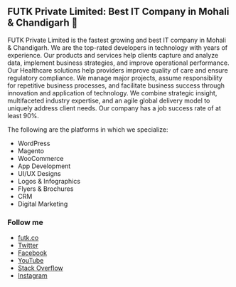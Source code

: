 <h2 dir="auto">FUTK Private Limited: Best IT Company in Mohali & Chandigarh&nbsp;👋</h2>
<p dir="auto">FUTK Private Limited is the fastest growing and best IT company in Mohali & Chandigarh. We are the top-rated developers in technology with years of experience. Our products and services help clients capture and analyze data, implement business strategies, and improve operational performance. Our Healthcare solutions help providers improve quality of care and ensure regulatory compliance. We manage major projects, assume responsibility for repetitive business processes, and facilitate business success through innovation and application of technology. We combine strategic insight, multifaceted industry expertise, and an agile global delivery model to uniquely address client needs. Our company has a job success rate of at least 90%.</p>

The following are the platforms in which we specialize:

  - WordPress
  - Magento
  - WooCommerce
  - App Development
  - UI/UX Designs
  - Logos & Infographics
  - Flyers & Brochures
  - CRM
  - Digital Marketing
<h3 dir="auto">
<a id="user-content-follow-me" class="anchor" href="https://github.com/darekkay#follow-me" aria-hidden="true"></a>Follow me</h3>
<ul dir="auto">

<li><a href="https://futk.co/" rel="nofollow">futk.co</a></li>
<li><a href="https://twitter.com/FuTkPvtLtd" rel="nofollow">Twitter</a></li>
<li><a href="https://www.facebook.com/FUTKPrivateLimited" rel="nofollow">Facebook</a></li>
<li><a href="https://www.youtube.com/channel/UCLMZzhZk52Je8_RuMATk8iw" rel="nofollow">YouTube</a></li>
<li><a href="https://stackoverflow.com/users/17642642/futk-private-limited" rel="nofollow">Stack Overflow </a></li>
<li><a href="https://www.instagram.com/futk_private_limited/" rel="nofollow">Instagram </a></li>
</ul>
